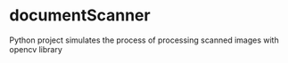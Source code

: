 # documentScanner
 Python project simulates the process of processing scanned images with opencv library
